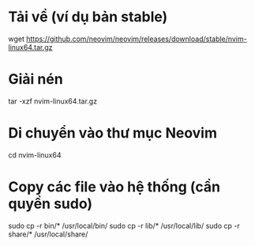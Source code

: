 # Tải về (ví dụ bản stable)
wget https://github.com/neovim/neovim/releases/download/stable/nvim-linux64.tar.gz

# Giải nén
tar -xzf nvim-linux64.tar.gz

# Di chuyển vào thư mục Neovim
cd nvim-linux64

# Copy các file vào hệ thống (cần quyền sudo)
sudo cp -r bin/* /usr/local/bin/
sudo cp -r lib/* /usr/local/lib/
sudo cp -r share/* /usr/local/share/
